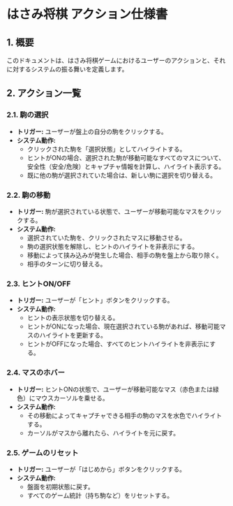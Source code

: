 # はさみ将棋 アクション仕様書

## 1. 概要
このドキュメントは、はさみ将棋ゲームにおけるユーザーのアクションと、それに対するシステムの振る舞いを定義します。

## 2. アクション一覧

### 2.1. 駒の選択
-   **トリガー:** ユーザーが盤上の自分の駒をクリックする。
-   **システム動作:**
    -   クリックされた駒を「選択状態」としてハイライトする。
    -   ヒントがONの場合、選択された駒が移動可能なすべてのマスについて、安全性（安全/危険）とキャプチャ情報を計算し、ハイライト表示する。
    -   既に他の駒が選択されていた場合は、新しい駒に選択を切り替える。

### 2.2. 駒の移動
-   **トリガー:** 駒が選択されている状態で、ユーザーが移動可能なマスをクリックする。
-   **システム動作:**
    -   選択されていた駒を、クリックされたマスに移動させる。
    -   駒の選択状態を解除し、ヒントのハイライトを非表示にする。
    -   移動によって挟み込みが発生した場合、相手の駒を盤上から取り除く。
    -   相手のターンに切り替える。

### 2.3. ヒントON/OFF
-   **トリガー:** ユーザーが「ヒント」ボタンをクリックする。
-   **システム動作:**
    -   ヒントの表示状態を切り替える。
    -   ヒントがONになった場合、現在選択されている駒があれば、移動可能マスのハイライトを更新する。
    -   ヒントがOFFになった場合、すべてのヒントハイライトを非表示にする。

### 2.4. マスのホバー
-   **トリガー:** ヒントONの状態で、ユーザーが移動可能なマス（赤色または緑色）にマウスカーソルを乗せる。
-   **システム動作:**
    -   その移動によってキャプチャできる相手の駒のマスを水色でハイライトする。
    -   カーソルがマスから離れたら、ハイライトを元に戻す。

### 2.5. ゲームのリセット
-   **トリガー:** ユーザーが「はじめから」ボタンをクリックする。
-   **システム動作:**
    -   盤面を初期状態に戻す。
    -   すべてのゲーム統計（持ち駒など）をリセットする。
